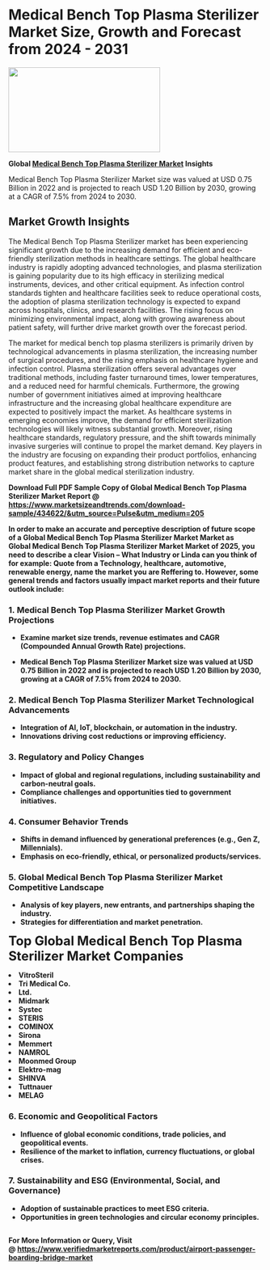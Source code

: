 <H1>Medical Bench Top Plasma Sterilizer Market Size, Growth and Forecast from 2024 - 2031</H1><img class="aligncenter size-medium wp-image-584254" src="https://thirdeyenews.in/wp-content/uploads/2024/09/Global-Market-Research-300x168.jpeg" alt="" width="300" height="168" /><p><strong>Global&nbsp;<a href="https://www.marketsizeandtrends.com/download-sample/434622/&amp;utm_source=Pulse&amp;utm_medium=205">Medical Bench Top Plasma Sterilizer Market</a> Insights</strong></p><p>Medical Bench Top Plasma Sterilizer Market size was valued at USD 0.75 Billion in 2022 and is projected to reach USD 1.20 Billion by 2030, growing at a CAGR of 7.5% from 2024 to 2030.</p><p><h2>Market Growth Insights</h2> <p>The Medical Bench Top Plasma Sterilizer market has been experiencing significant growth due to the increasing demand for efficient and eco-friendly sterilization methods in healthcare settings. The global healthcare industry is rapidly adopting advanced technologies, and plasma sterilization is gaining popularity due to its high efficacy in sterilizing medical instruments, devices, and other critical equipment. As infection control standards tighten and healthcare facilities seek to reduce operational costs, the adoption of plasma sterilization technology is expected to expand across hospitals, clinics, and research facilities. The rising focus on minimizing environmental impact, along with growing awareness about patient safety, will further drive market growth over the forecast period.</p> <p><strong></strong></p> <p>The market for medical bench top plasma sterilizers is primarily driven by technological advancements in plasma sterilization, the increasing number of surgical procedures, and the rising emphasis on healthcare hygiene and infection control. Plasma sterilization offers several advantages over traditional methods, including faster turnaround times, lower temperatures, and a reduced need for harmful chemicals. Furthermore, the growing number of government initiatives aimed at improving healthcare infrastructure and the increasing global healthcare expenditure are expected to positively impact the market. As healthcare systems in emerging economies improve, the demand for efficient sterilization technologies will likely witness substantial growth. Moreover, rising healthcare standards, regulatory pressure, and the shift towards minimally invasive surgeries will continue to propel the market demand. Key players in the industry are focusing on expanding their product portfolios, enhancing product features, and establishing strong distribution networks to capture market share in the global medical sterilization industry.</p> <p><strong></p><p><span class=""><strong>Download Full PDF Sample Copy of Global Medical Bench Top Plasma Sterilizer Market Report</strong> @ <a href="https://www.marketsizeandtrends.com/download-sample/434622/&amp;utm_source=Pulse&amp;utm_medium=205" target="_blank">https://www.marketsizeandtrends.com/download-sample/434622/&amp;utm_source=Pulse&amp;utm_medium=205</a></span></p><p>In order to make an accurate and perceptive description of future scope of a Global&nbsp;Medical Bench Top Plasma Sterilizer Market Market as Global&nbsp;Medical Bench Top Plasma Sterilizer Market Market of 2025, you need to describe a clear Vision &ndash; What Industry or Linda can you think of for example: Quote from a Technology, healthcare, automotive, renewable energy, name the market you are Reffering to. However, some general trends and factors usually impact market reports and their future outlook include:</p><h3>1.&nbsp;<strong>Medical Bench Top Plasma Sterilizer Market Growth Projections</strong></h3><ul><li>Examine market size trends, revenue estimates and CAGR (Compounded Annual Growth Rate) projections.</li><li><p>Medical Bench Top Plasma Sterilizer Market size was valued at USD 0.75 Billion in 2022 and is projected to reach USD 1.20 Billion by 2030, growing at a CAGR of 7.5% from 2024 to 2030.</p></li></ul><h3>2.&nbsp;<strong>Medical Bench Top Plasma Sterilizer Market Technological Advancements</strong></h3><ul><li>Integration of AI, IoT, blockchain, or automation in the industry.</li><li>Innovations driving cost reductions or improving efficiency.</li></ul><h3>3.&nbsp;<strong>Regulatory and Policy Changes</strong></h3><ul><li>Impact of global and regional regulations, including sustainability and carbon-neutral goals.</li><li>Compliance challenges and opportunities tied to government initiatives.</li></ul><h3>4.&nbsp;<strong>Consumer Behavior Trends</strong></h3><ul><li>Shifts in demand influenced by generational preferences (e.g., Gen Z, Millennials).</li><li>Emphasis on eco-friendly, ethical, or personalized products/services.</li></ul><h3>5.&nbsp;<strong>Global Medical Bench Top Plasma Sterilizer Market Competitive Landscape</strong></h3><ul><li>Analysis of key players, new entrants, and partnerships shaping the industry.</li><li>Strategies for differentiation and market penetration.</li></ul><p data-pm-slice="1 1 []"><span style="color: inherit; font-family: inherit; font-size: 25px;">Top Global Medical Bench Top Plasma Sterilizer Market Companies</span></p><div class="" data-test-id=""><p><li>VitroSteril</li><li> Tri Medical Co.</li><li> Ltd.</li><li> Midmark</li><li> Systec</li><li> STERIS</li><li> COMINOX</li><li> Sirona</li><li> Memmert</li><li> NAMROL</li><li> Moonmed Group</li><li> Elektro-mag</li><li> SHINVA</li><li> Tuttnauer</li><li> MELAG</li></p></div><h3>6.&nbsp;<strong>Economic and Geopolitical Factors</strong></h3><ul><li>Influence of global economic conditions, trade policies, and geopolitical events.</li><li>Resilience of the market to inflation, currency fluctuations, or global crises.</li></ul><h3>7.&nbsp;<strong>Sustainability and ESG (Environmental, Social, and Governance)</strong></h3><ul><li>Adoption of sustainable practices to meet ESG criteria.</li><li>Opportunities in green technologies and circular economy principles.</li></ul><h2><strong style="font-size: 14px;">For More Information or Query, Visit @&nbsp;</strong><a style="background-color: #ffffff; font-size: 14px;" href="https://www.marketsizeandtrends.com/report/medical-bench-top-plasma-sterilizer-market/" target="_blank">https://www.verifiedmarketreports.com/product/airport-passenger-boarding-bridge-market</a></h2>
